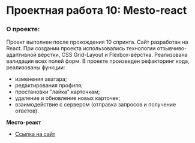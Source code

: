 # Проектная работа 10: Mesto-react


### О проекте:
Проект выполнен после прохождения 10 спринта.
Сайт разработан на React. При создании проекта использовались технологии отзывчиво-адаптивной вёрстки, CSS Grid-Layout и Flexbox-вёрстка. Реализована валидация всех полей форм. В проекте произведен рефакторинг кода, реализованы функции:
* изменения аватара;
* редактирования профиля;
* простановки "лайка" карточкам;
* удаление и обновление новых карточек;
* взаимодействие с сервером (отправка запросов и получение ответов).

**Место-реакт**

* [Ссылка на сайт](https://aigiul.github.io/mesto-react/)